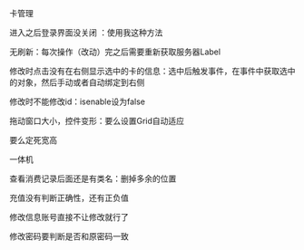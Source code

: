 卡管理

进入之后登录界面没关闭 ：使用我这种方法

无刷新：每次操作（改动）完之后需要重新获取服务器Label

修改时点击没有在右侧显示选中的卡的信息：选中后触发事件，在事件中获取选中的对象，然后手动或者自动绑定到右侧

修改时不能修改id：isenable设为false

拖动窗口大小，控件变形：要么设置Grid自动适应

要么定死宽高

一体机

查看消费记录后面还是有类名：删掉多余的位置

充值没有判断正确性，还有正负值

修改信息账号直接不让修改就行了

修改密码要判断是否和原密码一致